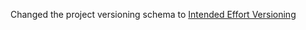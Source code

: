 Changed the project versioning schema to [Intended Effort Versioning](https://jacobtomlinson.dev/effver/)
